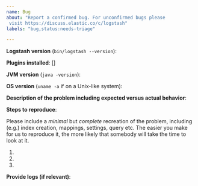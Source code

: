 ```yaml
---
name: Bug
about: "Report a confirmed bug. For unconfirmed bugs please
 visit https://discuss.elastic.co/c/logstash"
labels: "bug,status:needs-triage"

---
```

<!--
GitHub is reserved for bug reports and feature requests; it is not the place
for general questions. If you have a question or an unconfirmed bug , please
visit the [forums](https://discuss.elastic.co/c/logstash).  Please also
check your OS is [supported](https://www.elastic.co/support/matrix#show_os).
If it is not, the issue is likely to be closed.

For security vulnerabilities please only send reports to security@elastic.co.
See https://www.elastic.co/community/security for more information.

Please fill in the following details to help us reproduce the bug:
-->

**Logstash version** (`bin/logstash --version`):

**Plugins installed**: []

**JVM version** (`java -version`):

**OS version** (`uname -a` if on a Unix-like system):

**Description of the problem including expected versus actual behavior**:

**Steps to reproduce**:

Please include a *minimal* but *complete* recreation of the problem,
including (e.g.) index creation, mappings, settings, query etc.  The easier
you make for us to reproduce it, the more likely that somebody will take the
time to look at it.

 1.
 2.
 3.

**Provide logs (if relevant)**:


